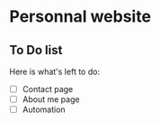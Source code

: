 # Personnal website

## To Do list

Here is what's left to do:

- [ ] Contact page
- [ ] About me page
- [ ] Automation
